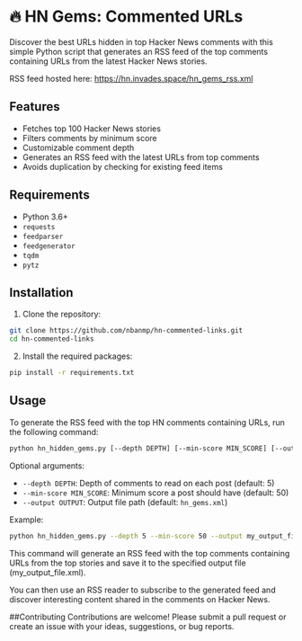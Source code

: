 # 🔥 HN Gems: Commented URLs

Discover the best URLs hidden in top Hacker News comments with this simple Python script that generates an RSS feed of the top comments containing URLs from the latest Hacker News stories.

RSS feed hosted here: https://hn.invades.space/hn_gems_rss.xml

## Features

- Fetches top 100 Hacker News stories
- Filters comments by minimum score
- Customizable comment depth
- Generates an RSS feed with the latest URLs from top comments
- Avoids duplication by checking for existing feed items

## Requirements

- Python 3.6+
- `requests`
- `feedparser`
- `feedgenerator`
- `tqdm`
- `pytz`

## Installation

1. Clone the repository:

```bash
git clone https://github.com/nbanmp/hn-commented-links.git
cd hn-commented-links
```

2. Install the required packages:

```bash
pip install -r requirements.txt
```

## Usage
To generate the RSS feed with the top HN comments containing URLs, run the following command:

```bash
python hn_hidden_gems.py [--depth DEPTH] [--min-score MIN_SCORE] [--output OUTPUT]
```

Optional arguments:

- `--depth DEPTH`: Depth of comments to read on each post (default: 5)
- `--min-score MIN_SCORE`: Minimum score a post should have (default: 50)
- `--output OUTPUT`: Output file path (default: `hn_gems.xml`)

Example:

```bash
python hn_hidden_gems.py --depth 5 --min-score 50 --output my_output_file.xml
```

This command will generate an RSS feed with the top comments containing URLs from the top stories and save it to the specified output file (my_output_file.xml).

You can then use an RSS reader to subscribe to the generated feed and discover interesting content shared in the comments on Hacker News.


##Contributing
Contributions are welcome! Please submit a pull request or create an issue with your ideas, suggestions, or bug reports.
